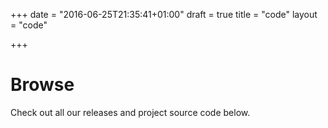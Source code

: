+++
date = "2016-06-25T21:35:41+01:00"
draft = true
title = "code"
layout = "code"

+++

# Browse

Check out all our releases and project source code below.
